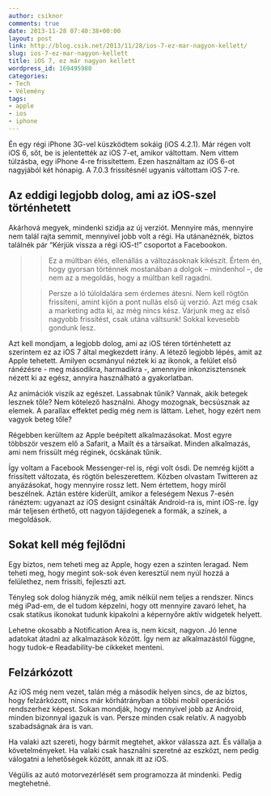 ```yaml
---
author: csiknor
comments: true
date: 2013-11-28 07:40:38+00:00
layout: post
link: http://blog.csik.net/2013/11/28/ios-7-ez-mar-nagyon-kellett/
slug: ios-7-ez-mar-nagyon-kellett
title: iOS 7, ez már nagyon kellett
wordpress_id: 169495980
categories:
- Tech
- Vélemény
tags:
- apple
- ios
- iphone
---
```


Én egy régi iPhone 3G-vel küszködtem sokáig (iOS 4.2.1). Már régen volt iOS 6, sőt, be is jelentették az iOS 7-et, amikor váltottam. Nem vittem túlzásba, egy iPhone 4-re frissítettem. Ezen használtam az iOS 6-ot nagyjából két hónapig. A 7.0.3 frissítésnél ugyanis váltottam iOS 7-re.





## Az eddigi legjobb dolog, ami az iOS-szel történhetett




Akárhová megyek, mindenki szidja az új verziót. Mennyire más, mennyire nem talál rajta semmit, mennyivel jobb volt a régi. Ha utánanéznék, biztos találnék pár “Kérjük vissza a régi iOS-t!” csoportot a Facebookon.





<blockquote>

> 
> Ez a múltban élés, ellenállás a változásoknak kikészít. Értem én, hogy gyorsan történnek mostanában a dolgok – mindenhol –, de nem az a megoldás, hogy a múltban kell ragadni.
> 
> 

> 
> Persze a ló túloldalára sem érdemes átesni. Nem kell rögtön frissíteni, amint kijön a pont nullás első új verzió. Azt még csak a marketing adta ki, az még nincs kész. Várjunk meg az első nagyobb frissítést, csak utána váltsunk! Sokkal kevesebb gondunk lesz.
> 
> 
</blockquote>




Azt kell mondjam, a legjobb dolog, ami az iOS téren történhetett az szerintem ez az iOS 7 által megkezdett irány. A létező legjobb lépés, amit az Apple tehetett. Amilyen ocsmányul néztek ki az ikonok, a felület első ránézésre - meg másodikra, harmadikra -, amennyire inkonzisztensnek nézett ki az egész, annyira használható a gyakorlatban.




Az animációk viszik az egészet. Lassabnak tűnik? Vannak, akik betegek lesznek tőle? Nem kötelező használni. Ahogy mozognak, becsúsznak az elemek. A parallax effektet pedig még nem is láttam. Lehet, hogy ezért nem vagyok beteg tőle?




Régebben kerültem az Apple beépített alkalmazásokat. Most egyre többször veszem elő a Safarit, a Mailt és a társaikat. Minden alkalmazás, ami nem frissült még réginek, ócskának tűnik.




Így voltam a Facebook Messenger-rel is, régi volt ósdi. De nemrég kijött a frissített változata, és rögtön beleszerettem. Közben olvastam Twitteren az anyázásokat, hogy mennyire rossz lett. Nem értettem, hogy miről beszélnek. Aztán estére kiderült, amikor a feleségem Nexus 7-esén ránéztem: ugyanazt az iOS designt csinálták Android-ra is, mint iOS-re. Így már teljesen érthető, ott nagyon tájidegenek a formák, a színek, a megoldások.





## Sokat kell még fejlődni




Egy biztos, nem teheti meg az Apple, hogy ezen a szinten leragad. Nem teheti meg, hogy megint sok-sok éven keresztül nem nyúl hozzá a felülethez, nem frissíti, fejleszti azt.




Tényleg sok dolog hiányzik még, amik nélkül nem teljes a rendszer. Nincs még iPad-em, de el tudom képzelni, hogy ott mennyire zavaró lehet, ha csak statikus ikonokat tudunk kipakolni a képernyőre aktív widgetek helyett.




Lehetne okosabb a Notification Area is, nem kicsit, nagyon. Jó lenne adatokat átadni az alkalmazások között. Így nem az alkalmazástól függne, hogy tudok-e Readability-be cikkeket menteni.





## Felzárkózott




Az iOS még nem vezet, talán még a második helyen sincs, de az biztos, hogy felzárkózott, nincs már körhátrányban a többi mobil operációs rendszerhez képest. Sokan mondják, hogy mennyivel jobb az Android, minden bizonnyal igazuk is van. Persze minden csak relatív. A nagyobb szabadságnak ára is van.




Ha valaki azt szereti, hogy bármit megtehet, akkor válassza azt. És vállalja a követelményeket. Ha valaki csak használni szeretné az eszközt, nem pedig válogatni a lehetőségek között, annak itt az iOS.




Végülis az autó motorvezérlését sem programozza át mindenki. Pedig megtehetné.
